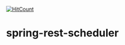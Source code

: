 [![HitCount](http://hits.dwyl.io/teamtact/https://github.com/teamtact/spring-rest-scheduler.svg)](http://hits.dwyl.io/teamtact/https://github.com/teamtact/spring-rest-scheduler)

# spring-rest-scheduler
